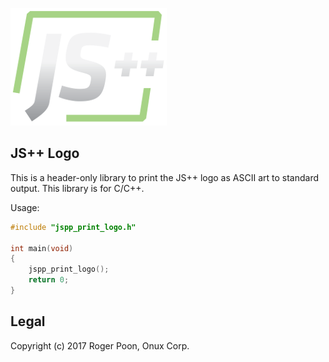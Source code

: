 ![JS++](logo.png)

## JS++ Logo

This is a header-only library to print the JS++ logo as ASCII art to standard
output. This library is for C/C++.

Usage:

```c
#include "jspp_print_logo.h"

int main(void)
{
	jspp_print_logo();
	return 0;
}
```

## Legal

Copyright (c) 2017 Roger Poon, Onux Corp.
